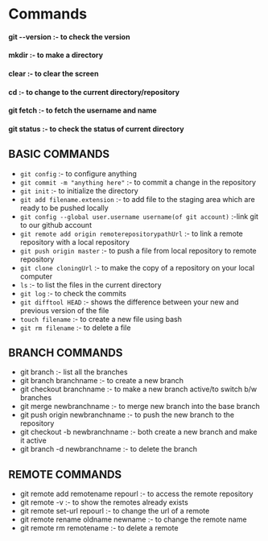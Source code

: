 # Commands

#### git --version :- to check the version
#### mkdir :- to make a directory
#### clear :- to clear the screen
#### cd :- to change to the current directory/repository
#### git fetch :- to fetch the username and name
#### git status :- to check the status of current directory

## BASIC COMMANDS
- `git config` :- to configure anything
- `git commit -m "anything here"` :- to commit a change in the repository
- `git init` :- to initialize the directory
- `git add filename.extension` :- to add file to the staging area which are ready to be pushed locally
- `git config --global user.username username(of git account)` :-link git to our github account
- `git remote add origin remoterepositorypathUrl` :- to link a remote repository with a local repository
- `git push origin master` :- to push a file from local repository to remote repository
- `git clone cloningUrl` :- to make the copy of a repository on your local computer
- `ls` :- to list the files in the current directory
- `git log` :- to check the commits
- `git difftool HEAD` :- shows the difference between your new and previous version of the file
- `touch filename` :- to create a new file using bash
- `git rm filename` :- to delete a file

## BRANCH COMMANDS
- git branch :- list all the branches
- git branch branchname :- to create a new branch
- git checkout branchname :- to make a new branch active/to switch b/w branches
- git merge newbranchname :- to merge new branch into the base branch
- git push origin newbranchname :- to push the new branch to the repository
- git checkout -b newbranchname :- both create a new branch and make it active
- git branch -d newbranchname :- to delete the branch

## REMOTE COMMANDS
- git remote add remotename repourl :- to access the remote repository
- git remote -v :- to show the remotes already exists
- git remote set-url repourl :- to change the url of a remote
- git remote rename oldname newname :- to change the remote name
- git remote rm remotename :- to delete a remote
